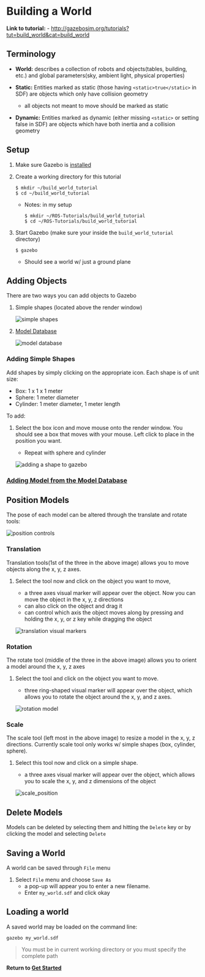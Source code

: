 # Building a World

**Link to tutorial:** - http://gazebosim.org/tutorials?tut=build_world&cat=build_world

## Terminology

- **World:** describes a collection of robots and objects(tables, building, etc.) and global parameters(sky, ambient light, physical properties) 

- **Static:** Entities marked as static (those having `<static>true</static>` in SDF) are objects which only have collision geometry
    - all objects not meant to move should be marked as static
- **Dynamic:** Entities marked as dynamic (either missing `<static>` or setting false in SDF) are objects which have both inertia and a collision geometry

## Setup

1. Make sure Gazebo is [installed][1]
2. Create a working directory for this tutorial
    
    ```
    $ mkdir ~/build_world_tutorial
    $ cd ~/build_world_tutorial
    ```
    
    - Notes: in my setup
        
        ```
        $ mkdir ~/ROS-Tutorials/build_world_tutorial
        $ cd ~/ROS-Tutorials/build_world_tutorial
        ```
3. Start Gazebo (make sure your inside the `build_world_tutorial` directory)
        
    ```
    $ gazebo
    ```
    
    - Should see a world w/ just a ground plane
    
## Adding Objects

There are two ways you can add objects to Gazebo

1. Simple shapes (located above the render window)
    
    ![simple shapes][2]

2. [Model Database][3] 

    ![model database][4]

### Adding Simple Shapes

Add shapes by simply clicking on the appropriate icon.
Each shape is of unit size:

- Box: 1 x 1 x 1 meter
- Sphere: 1 meter diameter
- Cylinder: 1 meter diameter, 1 meter length

To add:

1. Select the box icon and move mouse onto the render window. You should see a box that moves with your mouse. Left click to place in the position you want.
    - Repeat with sphere and cylinder

    ![adding a shape to gazebo][5]

### [Adding Model from the Model Database][6]

## Position Models

The pose of each model can be altered through the translate and rotate tools:

![position controls][7]

### Translation

Translation tools(1st of the three in the above image) allows you to move objects along the x, y, z axes.

1. Select the tool now and click on the object you want to move,
    - a three axes visual marker will appear over the object. Now you can move the object in the x, y, z directions
    - can also click on the object and drag it
    - can control which axis the object moves along by pressing and holding the x, y, or z key while dragging the object

    ![translation visual markers][8]
    
### Rotation

The rotate tool (middle of the three in the above image) allows you to orient a model around the x, y, z axes

1. Select the tool and click on the object you want to move.
    - three ring-shaped visual marker will appear over the object, which allows you to rotate the object around the x, y, and z axes.
    
    ![rotation model][9]

### Scale

The scale tool (left most in the above image) to resize a model in the x, y, z directions.  Currently scale tool only works w/ simple shapes (box, cylinder, sphere).

1. Select this tool now and click on a simple shape.
    - a three axes visual marker will appear over the object, which allows you to scale the x, y, and z dimensions of the object
    
    ![scale_position][10]


## Delete Models

Models can be deleted by selecting them and hitting the `Delete` key or by clicking the model and selecting `Delete`

## Saving a World

A world can be saved through `File` menu

1. Select `File` menu and choose `Save As`
    - a pop-up will appear you to enter a new filename.
    - Enter `my_world.sdf` and click okay

## Loading a world

A saved world may be loaded on the command line:

```
gazebo my_world.sdf
```

> You must be in current working directory or you must specify the complete path

**Return to [Get Started][11]**

[1]: http://gazebosim.org/tutorials?cat=install
[2]: images/empty_world_simple_shapes_highlighted.png 
[3]: https://bitbucket.org/osrf/gazebo_models
[4]: images/adding_model_database.png
[5]: images/add-shape-to-gazebo.png
[6]: add_model_from_model_database.md 
[7]: images/position_models.png 
[8]: images/translation_model.png 
[9]: images/rotation_model.png
[10]: images/scale_model.png
[11]: ../gazebo_categories/build_world.md 
